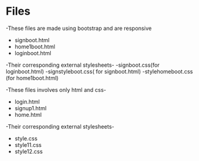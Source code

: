 #  Files
-These files are made using bootstrap and are responsive
  - signboot.html
  - home1boot.html
  - loginboot.html
  
-Their corresponding external stylesheets-
  -signboot.css(for loginboot.html)
  -signstyleboot.css( for signboot.html)
  -stylehomeboot.css (for home1boot.html)
 
-These files involves only html and css-
  - login.html
  - signup1.html
  - home.html
  
-Their corresponding external stylesheets-
  - style.css
  - style11.css
  - style12.css
  
